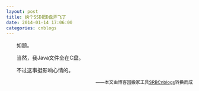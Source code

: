 ```yaml
---
layout: post
title: 换个SSD把D盘弄飞了
date: 2014-01-14 17:06:00
categories: cnblogs
---
```


<p>　　如题。</p>
<p>　　当然，我Java文件全在C盘。</p>
<p>　　不过这事挺影响心情的。</p>

<p align=right><span style="font-size: 12px">——本文由博客园搬家工具<a href="https://github.com/mlxy/SRBCnblogs">SRBCnblogs</a>转换而成</span></p>